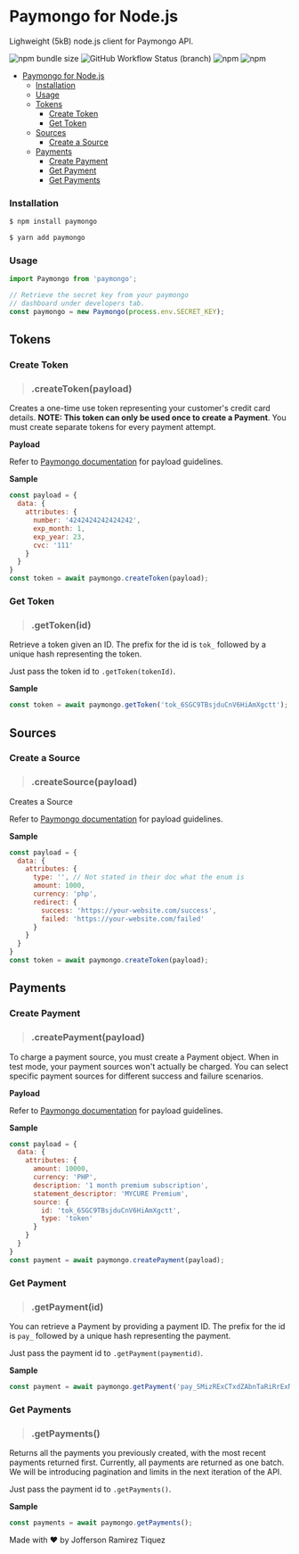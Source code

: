 # Paymongo for Node.js

Lighweight (5kB) node.js client for Paymongo API.

![npm bundle size](https://img.shields.io/bundlephobia/min/paymongo?style=flat-square) ![GitHub Workflow Status (branch)](https://img.shields.io/github/workflow/status/jofftiquez/paymongo/Deploy/v0.2.3?label=test&style=flat-square) ![npm](https://img.shields.io/npm/v/paymongo?style=flat-square) ![npm](https://img.shields.io/npm/dw/paymongo?style=flat-square)

- [Paymongo for Node.js](#paymongo-for-nodejs)
    - [Installation](#installation)
    - [Usage](#usage)
  - [Tokens](#tokens)
    - [Create Token](#create-token)
    - [Get Token](#get-token)
  - [Sources](#sources)
    - [Create a Source](#create-a-source)
  - [Payments](#payments)
    - [Create Payment](#create-payment)
    - [Get Payment](#get-payment)
    - [Get Payments](#get-payments)

### Installation

```bash
$ npm install paymongo
```

```bash
$ yarn add paymongo
```

### Usage

```javascript
import Paymongo from 'paymongo';

// Retrieve the secret key from your paymongo 
// dashboard under developers tab.
const paymongo = new Paymongo(process.env.SECRET_KEY);
```

## Tokens

### Create Token

> ### .createToken(payload)

Creates a one-time use token representing your customer's credit card details. **NOTE: This token can only be used once to create a Payment**. You must create separate tokens for every payment attempt.

**Payload**

Refer to [Paymongo documentation](https://developers.paymongo.com/reference#create-a-token) for payload guidelines.

**Sample**

```js
const payload = {
  data: {
    attributes: {
      number: '4242424242424242',
      exp_month: 1,
      exp_year: 23,
      cvc: '111'
    }
  }
}
const token = await paymongo.createToken(payload);
```

### Get Token

> ### .getToken(id)

Retrieve a token given an ID. The prefix for the id is `tok_` followed by a unique hash representing the token.

Just pass the token id to `.getToken(tokenId)`.

**Sample**

```js
const token = await paymongo.getToken('tok_6SGC9TBsjduCnV6HiAmXgctt');
```

## Sources

### Create a Source

> ### .createSource(payload)

Creates a Source

Refer to [Paymongo documentation](https://developers.paymongo.com/reference#post_sources-1) for payload guidelines.

**Sample**

```js
const payload = {
  data: {
    attributes: {
      type: '', // Not stated in their doc what the enum is
      amount: 1000,
      currency: 'php',
      redirect: {
        success: 'https://your-website.com/success',
        failed: 'https://your-website.com/failed'
      }
    }
  }
}
const token = await paymongo.createToken(payload);
```

## Payments

### Create Payment

> ### .createPayment(payload)

To charge a payment source, you must create a Payment object. When in test mode, your payment sources won't actually be charged. You can select specific payment sources for different success and failure scenarios.

**Payload**

Refer to [Paymongo documentation](https://developers.paymongo.com/reference#create-a-payment) for payload guidelines.

**Sample**

```js
const payload = {
  data: {
    attributes: {
      amount: 10000,
      currency: 'PHP',
      description: '1 month premium subscription',
      statement_descriptor: 'MYCURE Premium',
      source: {
        id: 'tok_6SGC9TBsjduCnV6HiAmXgctt',
        type: 'token'
      }
    }
  }
}
const payment = await paymongo.createPayment(payload);
```

### Get Payment

> ### .getPayment(id)

You can retrieve a Payment by providing a payment ID. The prefix for the id is `pay_` followed by a unique hash representing the payment.

Just pass the payment id to `.getPayment(paymentid)`.

**Sample**

```js
const payment = await paymongo.getPayment('pay_SMizRExCTxdZAbnTaRiRrExN');
```

### Get Payments

> ### .getPayments()

Returns all the payments you previously created, with the most recent payments returned first. Currently, all payments are returned as one batch. We will be introducing pagination and limits in the next iteration of the API.

Just pass the payment id to `.getPayments()`.

**Sample**

```js
const payments = await paymongo.getPayments();
```

Made with :heart: by Jofferson Ramirez Tiquez
